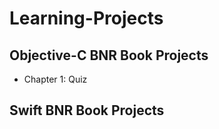 # Learning-Projects

## Objective-C BNR Book Projects

 - Chapter 1: Quiz

## Swift BNR Book Projects
	

